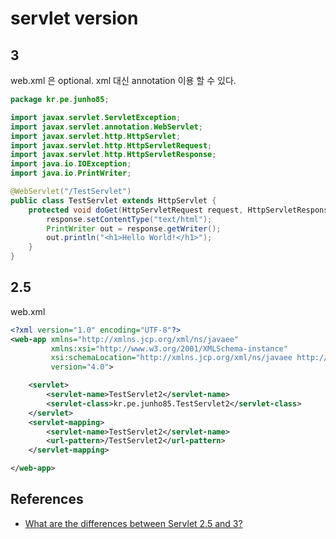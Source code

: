 # servlet version

## 3
web.xml 은 optional. xml 대신 annotation 이용 할 수 있다.
```java
package kr.pe.junho85;

import javax.servlet.ServletException;
import javax.servlet.annotation.WebServlet;
import javax.servlet.http.HttpServlet;
import javax.servlet.http.HttpServletRequest;
import javax.servlet.http.HttpServletResponse;
import java.io.IOException;
import java.io.PrintWriter;

@WebServlet("/TestServlet")
public class TestServlet extends HttpServlet {
    protected void doGet(HttpServletRequest request, HttpServletResponse response) throws ServletException, IOException {
        response.setContentType("text/html");
        PrintWriter out = response.getWriter();
        out.println("<h1>Hello World!</h1>");
    }
}
```

## 2.5
web.xml
```xml
<?xml version="1.0" encoding="UTF-8"?>
<web-app xmlns="http://xmlns.jcp.org/xml/ns/javaee"
         xmlns:xsi="http://www.w3.org/2001/XMLSchema-instance"
         xsi:schemaLocation="http://xmlns.jcp.org/xml/ns/javaee http://xmlns.jcp.org/xml/ns/javaee/web-app_4_0.xsd"
         version="4.0">

    <servlet>
        <servlet-name>TestServlet2</servlet-name>
        <servlet-class>kr.pe.junho85.TestServlet2</servlet-class>
    </servlet>
    <servlet-mapping>
        <servlet-name>TestServlet2</servlet-name>
        <url-pattern>/TestServlet2</url-pattern>
    </servlet-mapping>

</web-app>
```

## References
* [What are the differences between Servlet 2.5 and 3?](https://stackoverflow.com/questions/1638865/what-are-the-differences-between-servlet-2-5-and-3)
